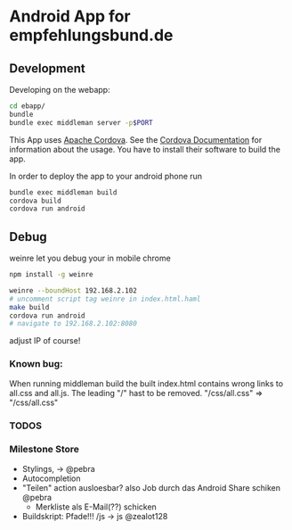# Android App for empfehlungsbund.de

## Development

Developing on the webapp:

```bash
cd ebapp/
bundle
bundle exec middleman server -p$PORT

```

This App uses [Apache Cordova](http://cordova.apache.org/).
See the [Cordova Documentation](http://cordova.apache.org/docs/en/3.1.0/) for information about the usage.
You have to install their software to build the app.

In order to deploy the app to your android phone run


```bash
bundle exec middleman build
cordova build
cordova run android
```

## Debug

weinre let you debug your in mobile chrome

```bash
npm install -g weinre
```

```bash
weinre --boundHost 192.168.2.102
# uncomment script tag weinre in index.html.haml
make build
cordova run android
# navigate to 192.168.2.102:8080
```

adjust IP of course! 

### Known bug:
When running middleman build the built index.html contains wrong links to all.css and all.js. The leading "/" hast to be removed. "/css/all.css" => "/css/all.css"

### TODOS

### Milestone Store
* Stylings, -> @pebra
* Autocompletion
* "Teilen" action ausloesbar? also Job durch das Android Share schiken @pebra
  * Merkliste als E-Mail(??) schicken
* Buildskript: Pfade!!! /js -> js @zealot128
